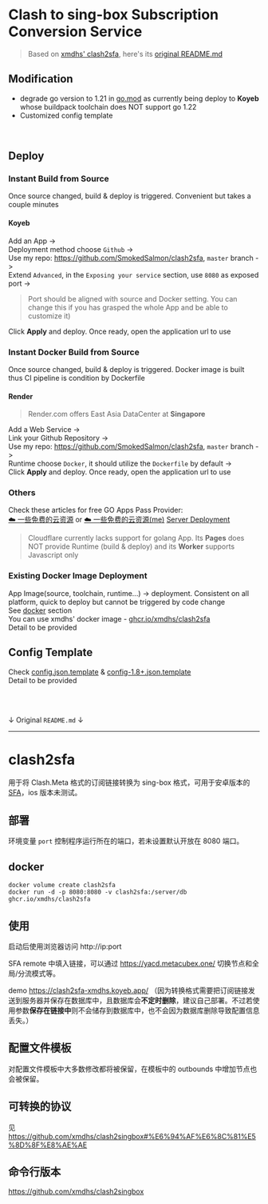 # Clash to sing-box Subscription Conversion Service
> Based on [xmdhs' clash2sfa](https://github.com/xmdhs/clash2sfa), here's its [original README.md](#clash2sfa)

## Modification
- degrade go version to 1.21 in [go.mod](go.mod) as currently being deploy to **Koyeb** whose buildpack toolchain does NOT support go 1.22
- Customized config template
<br />

## Deploy
### Instant Build from Source
Once source changed, build & deploy is triggered. Convenient but takes a couple minutes
#### Koyeb
Add an App ->  
Deployment method choose `Github` ->  
Use my repo: https://github.com/SmokedSalmon/clash2sfa, `master` branch ->  
Extend `Advanced`, in the `Exposing your service` section, use `8080` as exposed port ->    
> Port should be aligned with source and Docker setting. You can change this if you has grasped the whole App and be able to customize it)

Click **Apply** and deploy. Once ready, open the application url to use

### Instant Docker Build from Source
Once source changed, build & deploy is triggered. Docker image is built thus CI pipeline is condition by Dockerfile
#### Render
> Render.com offers East Asia DataCenter at **Singapore**

Add a Web Service ->  
Link your Github Repository ->  
Use my repo: https://github.com/SmokedSalmon/clash2sfa, `master` branch ->  
Runtime choose `Docker`, it should utilize the `Dockerfile` by default ->  
Click **Apply** and deploy. Once ready, open the application url to use

### Others
Check these articles for free GO Apps Pass Provider:  
[☁️ 一些免费的云资源](https://gist.github.com/imba-tjd/d73258f0817255dbe77d64d40d985e76) or [☁️ 一些免费的云资源(me)](https://gist.github.com/SmokedSalmon/aa82e6f764d293a88077f717318a656a)
[Server Deployment](https://metatube-community.github.io/wiki/server-deployment)
> Cloudflare currently lacks support for golang App. Its **Pages** does NOT provide Runtime (build & deploy) and its **Worker** supports Javascript only

### Existing Docker Image Deployment
App Image(source, toolchain, runtime...) -> deployment. Consistent on all platform, quick to deploy but cannot be triggered by code change  
See [docker](#docker) section  
You can use xmdhs' docker image - [ghcr.io/xmdhs/clash2sfa](ghcr.io/xmdhs/clash2sfa)  
Detail to be provided
<br />

## Config Template
Check [config.json.template](config.json.template) & [config-1.8+.json.template](config-1.8+.json.template)  
Detail to be provided

<br />
<br />

↓ Original `README.md` ↓

---
# clash2sfa
用于将 Clash.Meta 格式的订阅链接转换为 sing-box 格式，可用于安卓版本的 [SFA](https://sing-box.sagernet.org/installation/clients/sfa/)，ios 版本未测试。

## 部署
环境变量 `port` 控制程序运行所在的端口，若未设置默认开放在 8080 端口。

## docker
```
docker volume create clash2sfa    
docker run -d -p 8080:8080 -v clash2sfa:/server/db ghcr.io/xmdhs/clash2sfa
```
## 使用
启动后使用浏览器访问 http://ip:port

SFA remote 中填入链接，可以通过 https://yacd.metacubex.one/ 切换节点和全局/分流模式等。

demo https://clash2sfa-xmdhs.koyeb.app/ （因为转换格式需要把订阅链接发送到服务器并保存在数据库中，且数据库会**不定时删除**，建议自己部署。不过若使用参数**保存在链接中**则不会储存到数据库中，也不会因为数据库删除导致配置信息丢失。）
## 配置文件模板
对配置文件模板中大多数修改都将被保留，在模板中的 outbounds 中增加节点也会被保留。

## 可转换的协议
见 https://github.com/xmdhs/clash2singbox#%E6%94%AF%E6%8C%81%E5%8D%8F%E8%AE%AE

## 命令行版本
https://github.com/xmdhs/clash2singbox
